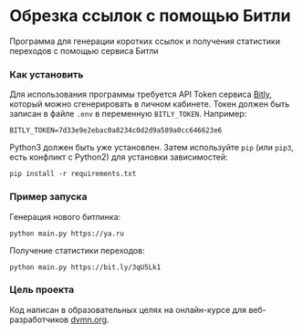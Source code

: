 # Обрезка ссылок с помощью Битли

Программа для генерации коротких ссылок и получения статистики переходов с помощью сервиса Битли

### Как установить

Для использования программы требуется API Token сервиса [Bitly](https://support.bitly.com/hc/en-us/articles/230647907-How-do-I-generate-an-OAuth-access-token-for-the-Bitly-API-), который можно сгенерировать в личном кабинете.
Токен должен быть записан в файле `.env` в переменную `BITLY_TOKEN`. Например:
```
BITLY_TOKEN=7d33e9e2ebac0a8234c0d2d9a589a0cc646623e6
```

Python3 должен быть уже установлен. 
Затем используйте `pip` (или `pip3`, есть конфликт с Python2) для установки зависимостей:
```
pip install -r requirements.txt
```

### Пример запуска

Генерация нового битлинка:
```
python main.py https://ya.ru
```
Получение статистики переходов:
```
python main.py https://bit.ly/3qU5Lk1
```
### Цель проекта

Код написан в образовательных целях на онлайн-курсе для веб-разработчиков [dvmn.org](https://dvmn.org/).